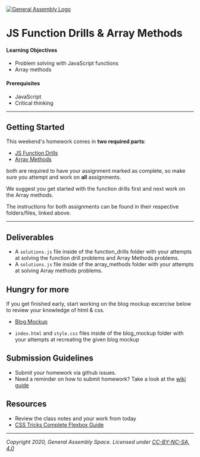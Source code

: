 [![General Assembly Logo](https://camo.githubusercontent.com/1a91b05b8f4d44b5bbfb83abac2b0996d8e26c92/687474703a2f2f692e696d6775722e636f6d2f6b6538555354712e706e67)](https://generalassemb.ly/education/web-development-immersive)

# JS Function Drills & Array Methods

#### Learning Objectives

- Problem solving with JavaScript functions
- Array methods

#### Prerequisites

- JavaScript
- Critical thinking

---

## Getting Started

This weekend's homework comes in **two required parts**: 

- [JS Function Drills](function_drills) 
- [Array Methods](array-methods-callbacks)

both are required to have your assignment marked as complete, so make sure you attempt and work on **all** assignments.

We suggest you get started with the function drills first and next work on the Array methods.

The instructions for both assignments can be found in their respective folders/files, linked above.

---

## Deliverables

- A `solutions.js` file inside of the function_drills folder with your attempts at solving the function drill problems and Array Methods problems.
- A `solutions.js` file inside of the array_methods folder with your attempts at solving Array methods problems.

## Hungry for more
If you get finished early, start working on the blog mockup excercise below to review your knowledge of html & css.

- [Blog Mockup](blog_mockup)

- `index.html` and `style.css` files inside of the blog_mockup folder with your attempts at recreating the given blog mockup

## Submission Guidelines

- Submit your homework via github issues.
- Need a reminder on how to submit homework? Take a look at the [wiki guide](https://git.generalassemb.ly/Software-Engineering-Immersive-Remote/SEIR-Nova/wiki/How-To-Submit-Homework)

## Resources

- Review the class notes and your work from today
- [CSS Tricks Complete Flexbox Guide](https://css-tricks.com/snippets/css/a-guide-to-flexbox/)

---

*Copyright 2020, General Assembly Space. Licensed under [CC-BY-NC-SA, 4.0](https://creativecommons.org/licenses/by-nc-sa/4.0/)*
